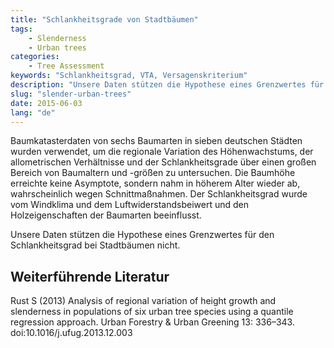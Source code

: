 ```yaml
---
title: "Schlankheitsgrade von Stadtbäumen"
tags: 
    - Slenderness
    - Urban trees
categories: 
    - Tree Assessment
keywords: "Schlankheitsgrad, VTA, Versagenskriterium"
description: "Unsere Daten stützen die Hypothese eines Grenzwertes für den Schlankheitsgrad bei Stadtbäumen nicht."
slug: "slender-urban-trees"
date: 2015-06-03
lang: "de"
---
```


Baumkatasterdaten von sechs Baumarten in sieben deutschen Städten wurden verwendet, um die regionale Variation des Höhenwachstums, der allometrischen Verhältnisse und der Schlankheitsgrade über einen großen Bereich von Baumaltern und -größen zu untersuchen. Die Baumhöhe erreichte keine Asymptote, sondern nahm in höherem Alter wieder ab, wahrscheinlich wegen Schnittmaßnahmen. Der Schlankheitsgrad wurde vom Windklima und dem Luftwiderstandsbeiwert und den Holzeigenschaften der Baumarten beeinflusst.

Unsere Daten stützen die Hypothese eines Grenzwertes für den Schlankheitsgrad bei Stadtbäumen nicht.

## Weiterführende Literatur

Rust S (2013) Analysis of regional variation of height growth and slenderness in populations of six urban tree species using a quantile regression approach. Urban Forestry & Urban Greening 13: 336–343. doi:10.1016/j.ufug.2013.12.003

